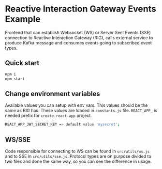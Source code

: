 # Reactive Interaction Gateway Events Example

Frontend that can establish Websocket (WS) or Server Sent Events (SSE) connection to Reactive Interaction Gateway (RIG), calls external service to produce Kafka message and consumes events going to subscribed event types.

## Quick start

```sh
npm i
npm start
```

## Change environment variables

Available values you can setup with env vars. This values should be the same as RIG has. These values are loaded in `constants.js` file. `REACT_APP_` is needed prefix for `create-react-app` project.

```sh
REACT_APP_JWT_SECRET_KEY => default value 'mysecret';
```

## WS/SSE

Code responsible for connecting to WS can be found in `src/utils/ws.js` and to SSE in `src/utils/sse.js`. Protocol types are on purpose divided to two files and done the same way, so you can see the difference in usage.
